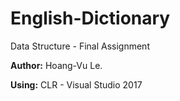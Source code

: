 # English-Dictionary
Data Structure - Final Assignment

**Author:** Hoang-Vu Le.

**Using:** CLR - Visual Studio 2017

